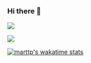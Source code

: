 ### Hi there 👋

![](https://github-readme-stats.vercel.app/api?username=marttp&show_icons=true&theme=dracula)

<!-- ![](https://github-readme-stats.vercel.app/api/top-langs/?username=marttp&layout=compact) -->

![](https://github-readme-stats.vercel.app/api/top-langs/?username=marttp&theme=dracula)

[![marttp's wakatime stats](https://github-readme-stats.vercel.app/api/wakatime?username=marttp)](https://github.com/marttp/marttp)


<!--
**marttp/marttp** is a ✨ _special_ ✨ repository because its `README.md` (this file) appears on your GitHub profile.

Here are some ideas to get you started:

- 🔭 I’m currently working on ...
- 🌱 I’m currently learning ...
- 👯 I’m looking to collaborate on ...
- 🤔 I’m looking for help with ...
- 💬 Ask me about ...
- 📫 How to reach me: ...
- 😄 Pronouns: ...
- ⚡ Fun fact: ...
-->
